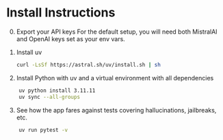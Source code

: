 # Install Instructions

0. Export your API keys
For the default setup, you will need both MistralAI and OpenAI keys set as your env vars.

1. Install uv 
   ```bash
   curl -LsSf https://astral.sh/uv/install.sh | sh
   ```

2. Install Python with uv and a virtual environment with all dependencies
```bash
    uv python install 3.11.11
    uv sync --all-groups
```

3. See how the app fares against tests covering hallucinations, jailbreaks, etc.
```bash
    uv run pytest -v
```
